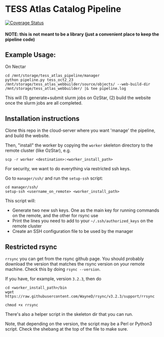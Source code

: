 # TESS Atlas Catalog Pipeline
[![Coverage Status](https://coveralls.io/repos/github/tess-atlas/tess_atlas_pipeline/badge.svg?branch=main)](https://coveralls.io/github/tess-atlas/tess_atlas_pipeline?branch=main)


#### NOTE: this is not meant to be a library (just a convenient place to keep the pipeline code)


## Example Usage:

On Nectar
```
cd /mnt/storage/tess_atlas_pipeline/manager          
python pipeline.py tess_oct2_23 /mnt/storage/tess_atlas_webbuilder/source/objects/ --web-build-dir /mnt/storage/tess_atlas_webbuilder/ |& tee pipeline.log
```

This will (1) generate+submit slurm jobs on OzStar, (2) build the website once the slurm jobs are all completed. 



## Installation instructions

Clone this repo in the cloud-server where you want 'manage' the pipeline, and build the website. 



Then, "install" the worker by copying the `worker` skeleton directory to the remote cluster (like OzStar), e.g.
```
scp -r worker <destination>:<worker_install_path>
```

For security, we want to do everything via restricted ssh keys.

Go to `manager/ssh/` and run the `setup-ssh` script:
```
cd manager/ssh/
setup-ssh <username_on_remote> <worker_install_path>
```

This script will:
- Generate two new ssh keys. One as the main key for running commands on the remote, and the other for rsync use
- Print the lines you need to add to your `~/.ssh/authorized_keys` on the remote cluster
- Create an SSH configuration file to be used by the manager

## Restricted rsync
`rrsync` you can get from the rsync github page. You should probably download the version that matches the rsync version on your remote machine. Check this by doing `rsync --version`.

If you have, for example, version `3.2.3`, then do
```
cd <worker_install_path>/bin
wget https://raw.githubusercontent.com/WayneD/rsync/v3.2.3/support/rrsync

chmod +x rrsync
```

There's also a helper script in the skeleton dir that you can run.

Note, that depending on the version, the script may be a Perl or Python3 script. Check the shebang at the top of the file to make sure.



